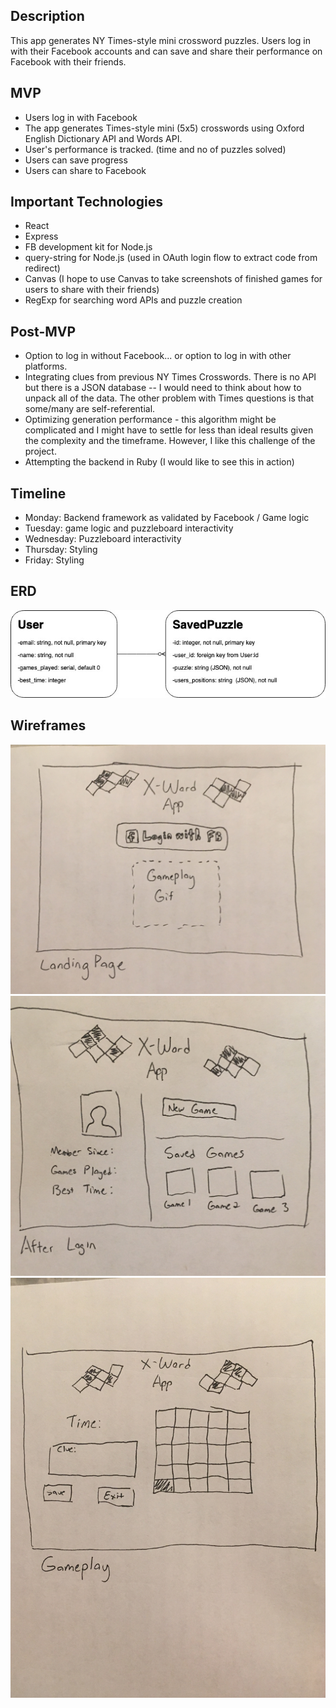 ## Description

This app generates NY Times-style mini crossword puzzles. Users log in with their Facebook accounts and can save and share their performance on Facebook with their friends.

## MVP

- Users log in with Facebook
- The app generates Times-style mini (5x5) crosswords using Oxford English Dictionary API and Words API.
- User's performance is tracked. (time and no of puzzles solved)
- Users can save progress
- Users can share to Facebook

## Important Technologies
- React
- Express
- FB development kit for Node.js
- query-string for Node.js (used in OAuth login flow to extract code from redirect)
- Canvas (I hope to use Canvas to take screenshots of finished games for users to share with their friends)
- RegExp for searching word APIs and puzzle creation

## Post-MVP

- Option to log in without Facebook... or option to log in with other platforms.
- Integrating clues from previous NY Times Crosswords. There is no API but there is a JSON database -- I would need to think about how to unpack all of the data. The other problem with Times questions is that some/many are self-referential.
- Optimizing generation performance - this algorithm might be complicated and I might have to settle for less than ideal results given the complexity and the timeframe. However, I like this challenge of the project.
- Attempting the backend in Ruby (I would like to see this in action)

## Timeline

- Monday: Backend framework as validated by Facebook / Game logic
- Tuesday: game logic and puzzleboard interactivity
- Wednesday: Puzzleboard interactivity
- Thursday: Styling
- Friday: Styling

## ERD

![ERD](https://github.com/aefritz/crossword-game/blob/master/Crossword_ERD.jpg)

## Wireframes
![Landing Page](https://github.com/aefritz/crossword-game/blob/master/CrosswordLandingPage.jpeg)
![User View](https://github.com/aefritz/crossword-game/blob/master/CrosswordUserView.jpeg)
![Gameplay](https://github.com/aefritz/crossword-game/blob/master/CrosswordPlay.jpeg)
